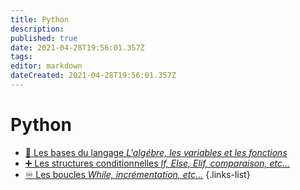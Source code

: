 ```yaml
---
title: Python
description: 
published: true
date: 2021-04-28T19:56:01.357Z
tags: 
editor: markdown
dateCreated: 2021-04-28T19:56:01.357Z
---
```


# Python
- [📖 Les bases du langage *L'algébre, les variables et les fonctions*](/Python/Base)
- [➕ Les structures conditionnelles *If, Else, Elif, comparaison, etc...*](/Python/Conditions)
- [♾️ Les boucles *While, incrémentation, etc...*](/Python/Boucles)
{.links-list}
